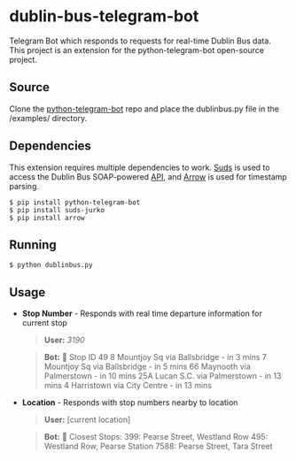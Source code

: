dublin-bus-telegram-bot
=====

Telegram Bot which responds to requests for real-time Dublin Bus data. This project is an extension for the python-telegram-bot open-source project. 
## Source
Clone the [python-telegram-bot](https://github.com/leandrotoledo/python-telegram-bot) repo and place the dublinbus.py file in the /examples/ directory.

## Dependencies
This extension requires multiple dependencies to work. [Suds](https://pypi.python.org/pypi/suds-jurko) is used to access the Dublin Bus SOAP-powered [API](http://rtpi.dublinbus.biznetservers.com/DublinBusRTPIService.asmx), and [Arrow](http://crsmithdev.com/arrow/) is used for timestamp parsing.

    $ pip install python-telegram-bot
    $ pip install suds-jurko
    $ pip install arrow

## Running
    $ python dublinbus.py
    
## Usage
  - **Stop Number** - Responds with real time departure information for current stop
    >**User:** *3190*
 
    >**Bot:** :busstop: Stop ID 49
    >8 Mountjoy Sq via Ballsbridge - in 3 mins
    >7 Mountjoy Sq via Ballsbridge - in 5 mins
    >66 Maynooth via Palmerstown - in 10 mins
    >25A Lucan S.C. via Palmerstown - in 13 mins
    >4 Harristown via City Centre - in 13 mins
  - **Location** - Responds with stop numbers nearby to location
    >**User:** [current location]
    
    >**Bot:** :round_pushpin: Closest Stops:
    >399: Pearse Street, Westland Row
    >495: Westland Row, Pearse Station
    >7588: Pearse Street, Tara Street
